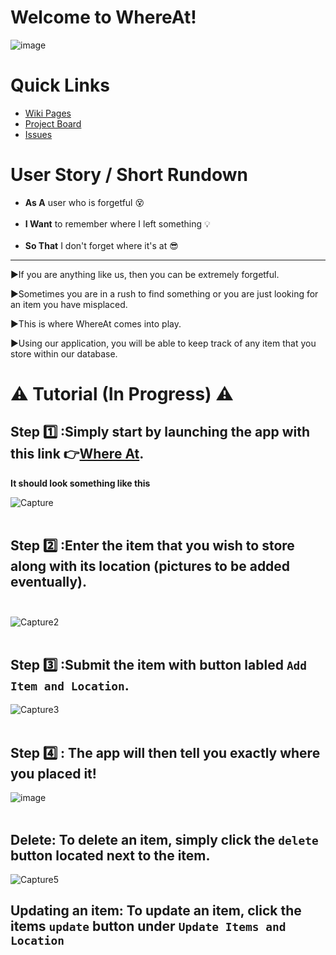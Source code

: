 # Welcome to WhereAt!
![image](https://user-images.githubusercontent.com/97544775/231794637-c48e7dc1-c1a3-44c7-a6b9-10b2add8bb0a.png)
# Quick Links
- <a href="https://github.com/GatorDJ98/the_big_bang/wiki" target="_blank">Wiki Pages</a><br/>
- <a href="https://github.com/users/GatorDJ98/projects/1/views/1" target="_blank">Project Board</a><br/>
- <a href="https://github.com/GatorDJ98/the_big_bang/issues" target="_blank">Issues</a><br/>

# User Story / Short Rundown
- **As A** user who is forgetful :dizzy_face: <br/><br/>
- **I Want** to remember where I left something :bulb: <br/><br/>
- **So That** I don't forget where it's at :sunglasses: <br/>
---------------------------------------------------------------
:arrow_forward:If you are anything like us, then you can be extremely forgetful.

:arrow_forward:Sometimes you are in a rush to find something or you are just looking for an item you have misplaced.

:arrow_forward:This is where WhereAt comes into play.

:arrow_forward:Using our application, you will be able to keep track of any item that you store within our database.

# ⚠️ Tutorial (In Progress) ⚠️

## Step :one: :Simply start by launching the app with this link :point_right:<a href="https://the-big-bang.onrender.com/" target="_blank">Where At</a>.<br/>
**It should look something like this**

![Capture](https://user-images.githubusercontent.com/97544775/231811637-a3ad17bb-d1fa-49c2-bdfe-3ec731e26074.PNG)<br/><br/>

## Step :two: :Enter the item that you wish to store along with its location (pictures to be added eventually).<br/><br/>
![Capture2](https://user-images.githubusercontent.com/97544775/231809243-f7dbaf19-5308-4eab-88d3-988574b2a087.PNG)<br/><br/>

## Step :three: :Submit the item with button labled `Add Item and Location`.<br/>
![Capture3](https://user-images.githubusercontent.com/97544775/231811254-82535ca5-1fa6-45e7-bbb3-7dbfce496d10.PNG)<br/><br/>

## Step :four: : The app will then tell you exactly where you placed it!<br/>
![image](https://user-images.githubusercontent.com/97544775/231812016-b87eb426-fb83-4da1-a12e-560f545d5545.png)<br/><br/>

## Delete: To delete an item, simply click the `delete` button located next to the item.
![Capture5](https://user-images.githubusercontent.com/97544775/231813273-939003f9-84d0-4f03-8ff5-ef2f31d1dd3f.PNG)

## Updating an item: To update an item, click the items `update` button under `Update Items and Location`


